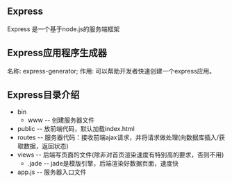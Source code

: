 ## Express
Express 是一个基于node.js的服务端框架

## Express应用程序生成器
名称: express-generator;
作用: 可以帮助开发者快速创建一个express应用。

## Express目录介绍
+ bin
    + www -- 创建服务器文件
+ public -- 放前端代码，默认加载index.html
+ routes -- 服务器代码：接收前端ajax请求，并将请求做处理(向数据库插入/获取数据，返回状态)
+ views -- 后端写页面的文件(除非对首页渲染速度有特别高的要求，否则不用)
    + .jade -- jade是模版引擎，后端渲染好数据页面，速度快
+ app.js -- 服务器入口文件
